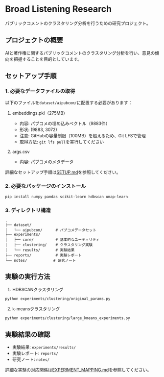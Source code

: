 # Broad Listening Research

パブリックコメントのクラスタリング分析を行うための研究プロジェクト。

## プロジェクトの概要
AIと著作権に関するパブリックコメントのクラスタリング分析を行い、意見の傾向を把握することを目的としています。

## セットアップ手順

### 1. 必要なデータファイルの取得
以下のファイルを`dataset/aipubcom/`に配置する必要があります：

1. embeddings.pkl（275MB）
   - 内容: パブコメの埋め込みベクトル（9883件）
   - 形状: (9883, 3072)
   - 注意: GitHubの容量制限（100MB）を超えるため、Git LFSで管理
   - 取得方法: `git lfs pull`を実行してください

2. args.csv
   - 内容: パブコメのメタデータ

詳細なセットアップ手順は[SETUP.md](SETUP.md)を参照してください。

### 2. 必要なパッケージのインストール
```bash
pip install numpy pandas scikit-learn hdbscan umap-learn
```

### 3. ディレクトリ構造
```
.
├── dataset/
│   └── aipubcom/      # パブコメデータセット
├── experiments/
│   ├── core/          # 基本的なユーティリティ
│   ├── clustering/    # クラスタリング実験
│   └── results/       # 実験結果
├── reports/           # 実験レポート
└── notes/            # 研究ノート
```

## 実験の実行方法
1. HDBSCANクラスタリング
```bash
python experiments/clustering/original_params.py
```

2. k-meansクラスタリング
```bash
python experiments/clustering/large_kmeans_experiments.py
```

## 実験結果の確認
- 実験結果: `experiments/results/`
- 実験レポート: `reports/`
- 研究ノート: `notes/`

詳細な実験の対応関係は[EXPERIMENT_MAPPING.md](EXPERIMENT_MAPPING.md)を参照してください。
